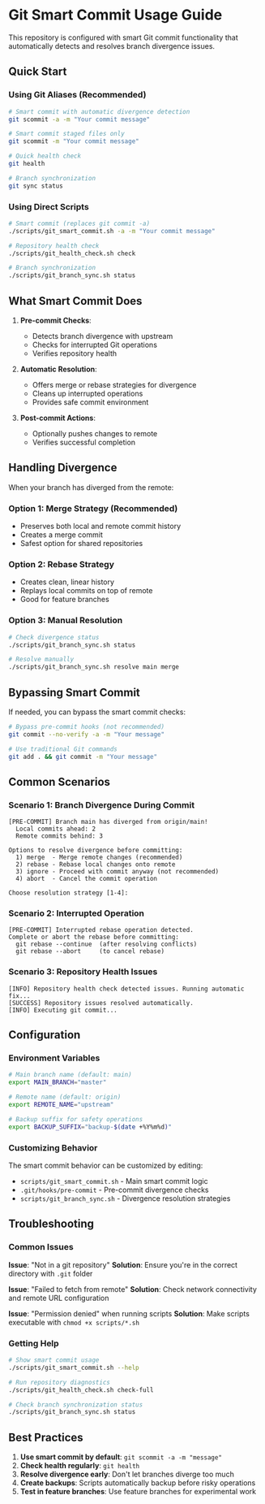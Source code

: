 # Git Smart Commit Usage Guide

This repository is configured with smart Git commit functionality that automatically detects and resolves branch divergence issues.

## Quick Start

### Using Git Aliases (Recommended)
```bash
# Smart commit with automatic divergence detection
git scommit -a -m "Your commit message"

# Smart commit staged files only
git scommit -m "Your commit message"

# Quick health check
git health

# Branch synchronization
git sync status
```

### Using Direct Scripts
```bash
# Smart commit (replaces git commit -a)
./scripts/git_smart_commit.sh -a -m "Your commit message"

# Repository health check
./scripts/git_health_check.sh check

# Branch synchronization
./scripts/git_branch_sync.sh status
```

## What Smart Commit Does

1. **Pre-commit Checks**:
   - Detects branch divergence with upstream
   - Checks for interrupted Git operations
   - Verifies repository health

2. **Automatic Resolution**:
   - Offers merge or rebase strategies for divergence
   - Cleans up interrupted operations
   - Provides safe commit environment

3. **Post-commit Actions**:
   - Optionally pushes changes to remote
   - Verifies successful completion

## Handling Divergence

When your branch has diverged from the remote:

### Option 1: Merge Strategy (Recommended)
- Preserves both local and remote commit history
- Creates a merge commit
- Safest option for shared repositories

### Option 2: Rebase Strategy
- Creates clean, linear history
- Replays local commits on top of remote
- Good for feature branches

### Option 3: Manual Resolution
```bash
# Check divergence status
./scripts/git_branch_sync.sh status

# Resolve manually
./scripts/git_branch_sync.sh resolve main merge
```

## Bypassing Smart Commit

If needed, you can bypass the smart commit checks:

```bash
# Bypass pre-commit hooks (not recommended)
git commit --no-verify -a -m "Your message"

# Use traditional Git commands
git add . && git commit -m "Your message"
```

## Common Scenarios

### Scenario 1: Branch Divergence During Commit
```
[PRE-COMMIT] Branch main has diverged from origin/main!
  Local commits ahead: 2
  Remote commits behind: 3

Options to resolve divergence before committing:
  1) merge  - Merge remote changes (recommended)  
  2) rebase - Rebase local changes onto remote
  3) ignore - Proceed with commit anyway (not recommended)
  4) abort  - Cancel the commit operation

Choose resolution strategy [1-4]:
```

### Scenario 2: Interrupted Operation
```
[PRE-COMMIT] Interrupted rebase operation detected.
Complete or abort the rebase before committing:
  git rebase --continue  (after resolving conflicts)
  git rebase --abort     (to cancel rebase)
```

### Scenario 3: Repository Health Issues
```
[INFO] Repository health check detected issues. Running automatic fix...
[SUCCESS] Repository issues resolved automatically.
[INFO] Executing git commit...
```

## Configuration

### Environment Variables
```bash
# Main branch name (default: main)
export MAIN_BRANCH="master"

# Remote name (default: origin)  
export REMOTE_NAME="upstream"

# Backup suffix for safety operations
export BACKUP_SUFFIX="backup-$(date +%Y%m%d)"
```

### Customizing Behavior
The smart commit behavior can be customized by editing:
- `scripts/git_smart_commit.sh` - Main smart commit logic
- `.git/hooks/pre-commit` - Pre-commit divergence checks
- `scripts/git_branch_sync.sh` - Divergence resolution strategies

## Troubleshooting

### Common Issues

**Issue**: "Not in a git repository"
**Solution**: Ensure you're in the correct directory with `.git` folder

**Issue**: "Failed to fetch from remote"
**Solution**: Check network connectivity and remote URL configuration

**Issue**: "Permission denied" when running scripts
**Solution**: Make scripts executable with `chmod +x scripts/*.sh`

### Getting Help

```bash
# Show smart commit usage
./scripts/git_smart_commit.sh --help

# Run repository diagnostics
./scripts/git_health_check.sh check-full

# Check branch synchronization status
./scripts/git_branch_sync.sh status
```

## Best Practices

1. **Use smart commit by default**: `git scommit -a -m "message"`
2. **Check health regularly**: `git health`
3. **Resolve divergence early**: Don't let branches diverge too much
4. **Create backups**: Scripts automatically backup before risky operations
5. **Test in feature branches**: Use feature branches for experimental work
